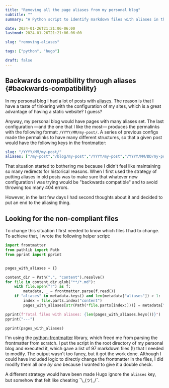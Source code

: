 ```yaml
---
title: "Removing all the page aliases from my personal blog"
subtitle: ""
summary: "A Python script to identify markdown files with aliases in the frontmatter"  # This one is displayed in the list of posts

date: 2024-01-26T21:21:06-06:00
lastmod: 2024-01-26T21:21:06-06:00

slug: "removing-aliases"

tags: ["python", "hugo"]

draft: false
---
```


## Backwards compatibility through aliases {#backwards-compatibility}

In my personal blog I had a lot of posts with [aliases](https://gohugo.io/content-management/urls/#aliases).
The reason is that I have a taste of tinkering with the configuration of my sites,
which is a great advantage of having a static website? I guess?

Anyway, my personal blog would have pages with many aliases set.
The last configuration —and the one that I like the most— produces the permalinks with the following format: `/YYYY/MM/my-post/`.
A series of previous configs made the permalinks to have many different structures,
so that a given post would have the following keys in the frontmatter:

```YAML
slug: "/YYYY/MM/my-post/"
aliases: ["/my-post","/blog/my-post","/YYYY/my-post","/YYYY/MM/DD/my-post"]
```

That situation started to bothering me because I didn't feel like maintaining so many redirects for historical reasons.
When I first used the strategy of putting aliases in old posts was to make sure that whatever new configuration I was trying would be "backwards compatible"
and to avoid throwing too many 404 errors.

However, in the last few days I had second thoughts about it and decided to put an end to the aliasing thing.

## Looking for the non-compliant files

To change this situation I first needed to know which files I had to change.
To achieve that, I wrote the following helper script:

```PYTHON
import frontmatter
from pathlib import Path
from pprint import pprint


pages_with_aliases = {}

content_dir = Path(".", "content").resolve()
for file in content_dir.glob("**/*.md"):
    with file.open("r") as f:
        metadata, _ = frontmatter.parse(f.read())
    if "aliases" in metadata.keys() and len(metadata["aliases"]) > 1:
        index = file.parts.index("content")
        pages_with_aliases[str(Path(*file.parts[index:]))] = metadata["aliases"]

pprint(f"Total files with aliases: {len(pages_with_aliases.keys())}")
pprint("---")

pprint(pages_with_aliases)
```

I'm using the [python-frontmatter](https://python-frontmatter.readthedocs.io/en/latest/) library,
which freed me from parsing the frontmatter from scratch.
I put the script in the root directory of my personal blog and executed it,
which gave a list of 97 markdown files (!) that I needed to modify.
The output wasn't too fancy, but it got the work done.
Although I could have included logic to directly change the frontmatter in the files,
I did modify them all _one by one_ because I wanted to give it a double check.

A different strategy would have been made Hugo ignore the `aliases` key, but somehow that felt like cheating ¯\\\_(ツ)_/¯.

